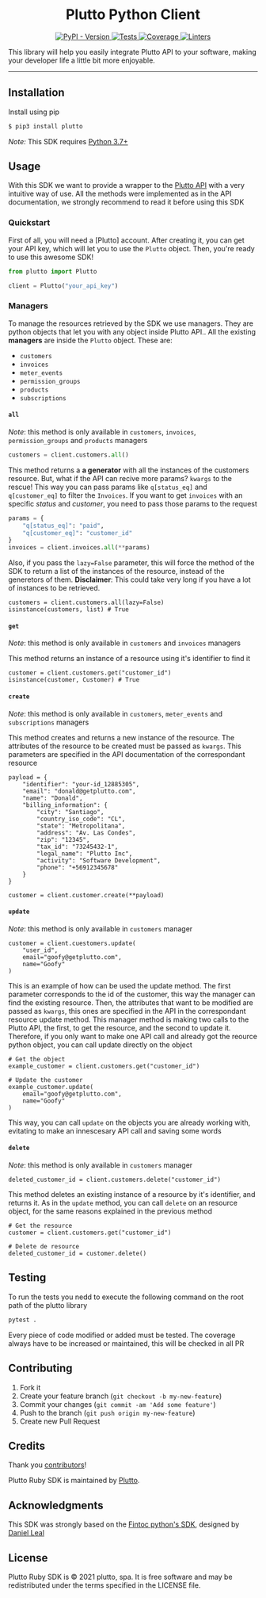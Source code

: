 <h1 align="center">Plutto Python Client</h1>

<p align="center">
  <a href="https://pypi.org/project/plutto" target="_blank">
      <img src="https://img.shields.io/pypi/v/plutto?label=version&logo=python&logoColor=%23fff&color=306998" alt="PyPI - Version">
  </a>

  <a href="https://github.com/plutto-labs/plutto-python/actions?query=workflow%3Atests" target="_blank">
      <img src="https://img.shields.io/github/workflow/status/plutto-labs/plutto-python/tests?label=tests&logo=python&logoColor=%23fff" alt="Tests">
  </a>

  <a href="https://codecov.io/gh/plutto-labs/plutto-python" target="_blank">
      <img src="https://img.shields.io/codecov/c/gh/plutto-labs/plutto-python?label=coverage&logo=codecov&logoColor=ffffff" alt="Coverage">
  </a>

  <a href="https://github.com/plutto-labs/plutto-python/actions?query=workflow%3Alinters" target="_blank">
      <img src="https://img.shields.io/github/workflow/status/plutto-labs/plutto-python/linters?label=linters&logo=github" alt="Linters">
  </a>
</p>

This library will help you easily integrate Plutto API to your software, making your developer life a little bit more enjoyable.


---

## Installation
Install using pip

```bash
$ pip3 install plutto
```
*Note:* This SDK requires [Python 3.7+](https://www.python.org/downloads/release/python-370/)

## Usage
With this SDK we want to provide a wrapper to the [Plutto API](https://docs.getplutto.com/reference) with a very intuitive way of use. All the methods were implemented as in the API documentation, we strongly recommend to read it before using this SDK

### Quickstart
First of all, you will need a [Plutto] account. After creating it, you can get your API key, which will let you to use the `Plutto` object. Then, you're ready to use this awesome SDK!

```python
from plutto import Plutto

client = Plutto("your_api_key")
```

### Managers
To manage the resources retrieved by the SDK we use managers. They are python objects that let you with any object inside Plutto API.. All the existing **managers** are inside the `Plutto` object. These are:
- `customers`
- `invoices`
- `meter_events`
- `permission_groups`
- `products`
- `subscriptions`

#### `all`
_Note_: this method is only available in `customers`, `invoices`, `permission_groups` and `products` managers

```python
customers = client.customers.all()
```

This method returns a **a generator** with all the instances of the customers resource. But, what if the API can recive more params? `kwargs` to the rescue! This way you can pass params like `q[status_eq]` and `q[customer_eq]` to filter the `Invoices`. If you want to get `invoices` with an specific _status_ and _customer_, you need to pass those params to the request
```python
params = {
    "q[status_eq]": "paid",
    "q[customer_eq]": "customer_id"
}
invoices = client.invoices.all(**params)
```

Also, if you pass the `lazy=False` parameter, this will force the method of the SDK to return a list of the instances of the resource, instead of the generetors of them. **Disclaimer**: This could take very long if you have a lot of instances to be retrieved.

```python3
customers = client.customers.all(lazy=False)
isinstance(customers, list) # True
```

#### `get`
_Note_: this method is only available in `customers` and `invoices` managers

This method returns an instance of a resource using it's identifier to find it

```python3
customer = client.customers.get("customer_id")
isinstance(customer, Customer) # True
```

#### `create`
_Note_: this method is only available in `customers`, `meter_events` and `subscriptions` managers

This method creates and returns a new instance of the resource. The attributes of the resource to be created must be passed as `kwargs`. This parameters are specified in the API documentation of the correspondant resource

```python3
payload = {
    "identifier": "your-id_12885305",
    "email": "donald@getplutto.com",
    "name": "Donald",
    "billing_information": {
        "city": "Santiago",
        "country_iso_code": "CL",
        "state": "Metropolitana",
        "address": "Av. Las Condes",
        "zip": "12345",
        "tax_id": "73245432-1",
        "legal_name": "Plutto Inc",
        "activity": "Software Development",
        "phone": "+56912345678"
    }
}

customer = client.customer.create(**payload)
```

#### `update`
_Note_: this method is only available in `customers` manager

```python3
customer = client.cuestomers.update(
    "user_id",
    email="goofy@getplutto.com",
    name="Goofy"
)
```
This is an example of how can be used the update method. The first parameter corresponds to the id of the customer, this way the manager can find the existing resource. Then, the attributes that want to be modified are passed as `kwargs`, this ones are specified in the API in the correspondant resource update method.
This manager method is making two calls to the Plutto API, the first, to get the resource, and the second to update it. Therefore, if you only want to make one API call and already got the reource python object, you can call update directly on the object

```python3
# Get the object
example_customer = client.customers.get("customer_id")

# Update the customer
example_customer.update(
    email="goofy@getplutto.com",
    name="Goofy"
)
```

This way, you can call `update` on the objects you are already working with, evitating to make an innescesary API call and saving some words


#### `delete`
_Note_: this method is only available in `customers` manager

```python3
deleted_customer_id = client.customers.delete("customer_id")
```
This method deletes an existing instance of a resource by it's identifier, and returns it. As in the `update` method, you can call `delete` on an resource object, for the same reasons explained in the previous method

```python3
# Get the resource
customer = client.customers.get("customer_id")

# Delete de resource
deleted_customer_id = customer.delete()
```


## Testing
To run the tests you nedd to execute the following command on the root path of the plutto library

```bash
pytest .
```


Every piece of code modified or added must be tested. The coverage always have to be increased or maintained, this will be checked in all PR

## Contributing

1. Fork it
2. Create your feature branch (`git checkout -b my-new-feature`)
3. Commit your changes (`git commit -am 'Add some feature'`)
4. Push to the branch (`git push origin my-new-feature`)
5. Create new Pull Request

## Credits

Thank you [contributors](https://github.com/plutto-labs/plutto-python/graphs/contributors)!

Plutto Ruby SDK is maintained by [Plutto](https://getplutto.com).


## Acknowledgments

This SDK was strongly based on the [Fintoc python's SDK](https://github.com/fintoc-com/fintoc-python), designed by [Daniel Leal](https://github.com/daleal)
## License

Plutto Ruby SDK is © 2021 plutto, spa. It is free software and may be redistributed under the terms specified in the LICENSE file.